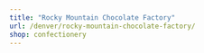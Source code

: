 ```yaml
---
title: "Rocky Mountain Chocolate Factory"
url: /denver/rocky-mountain-chocolate-factory/
shop: confectionery
---
```

